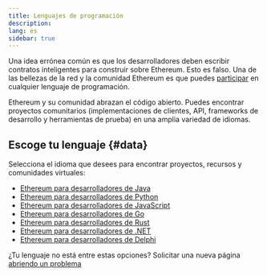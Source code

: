 ```yaml
---
title: Lenguajes de programación
description:
lang: es
sidebar: true
---
```


Una idea errónea común es que los desarrolladores deben escribir contratos inteligentes para construir sobre Ethereum. Esto es falso. Una de las bellezas de la red y la comunidad Ethereum es que puedes [participar](/community/) en cualquier lenguaje de programación.

Ethereum y su comunidad abrazan el código abierto. Puedes encontrar proyectos comunitarios (implementaciones de clientes, API, frameworks de desarrollo y herramientas de prueba) en una amplia variedad de idiomas.

<!-- Often certain languages have an certain advantage depending on the use case -->

## Escoge tu lenguaje {#data}

Selecciona el idioma que desees para encontrar proyectos, recursos y comunidades virtuales:

- [Ethereum para desarrolladores de Java](/en/developers/docs/programming-languages/java/)
- [Ethereum para desarrolladores de Python](/en/developers/docs/programming-languages/python/)
- [Ethereum para desarrolladores de JavaScript](/en/developers/docs/programming-languages/javascript/)
- [Ethereum para desarrolladores de Go](/en/developers/docs/programming-languages/golang/)
- [Ethereum para desarrolladores de Rust](/en/developers/docs/programming-languages/rust/)
- [Ethereum para desarrolladores de .NET](/en/developers/docs/programming-languages/dot-net/)
- [Ethereum para desarrolladores de Delphi](/en/developers/docs/programming-languages/delphi/)

¿Tu lenguaje no está entre estas opciones? Solicitar una nueva página [abriendo un problema](https://github.com/ethereum/ethereum-org-website/issues/new/choose)
